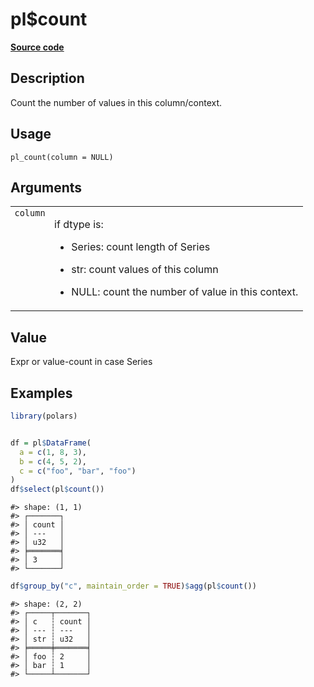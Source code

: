 
# pl$count

[**Source code**](https://github.com/pola-rs/r-polars/tree/4c60e4ba5981c539b9639261157303d78f545b69/R/functions__lazy.R#L108)

## Description

Count the number of values in this column/context.

## Usage

<pre><code class='language-R'>pl_count(column = NULL)
</code></pre>

## Arguments

<table>
<tr>
<td style="white-space: nowrap; font-family: monospace; vertical-align: top">
<code id="pl_count_:_column">column</code>
</td>
<td>

if dtype is:

<ul>
<li>

Series: count length of Series

</li>
<li>

str: count values of this column

</li>
<li>

NULL: count the number of value in this context.

</li>
</ul>
</td>
</tr>
</table>

## Value

Expr or value-count in case Series

## Examples

``` r
library(polars)


df = pl$DataFrame(
  a = c(1, 8, 3),
  b = c(4, 5, 2),
  c = c("foo", "bar", "foo")
)
df$select(pl$count())
```

    #> shape: (1, 1)
    #> ┌───────┐
    #> │ count │
    #> │ ---   │
    #> │ u32   │
    #> ╞═══════╡
    #> │ 3     │
    #> └───────┘

``` r
df$group_by("c", maintain_order = TRUE)$agg(pl$count())
```

    #> shape: (2, 2)
    #> ┌─────┬───────┐
    #> │ c   ┆ count │
    #> │ --- ┆ ---   │
    #> │ str ┆ u32   │
    #> ╞═════╪═══════╡
    #> │ foo ┆ 2     │
    #> │ bar ┆ 1     │
    #> └─────┴───────┘
